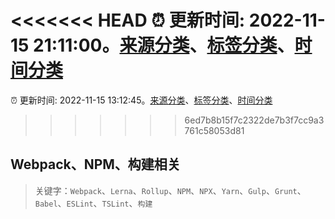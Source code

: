 <<<<<<< HEAD
:alarm_clock: 更新时间: 2022-11-15 21:11:00。[来源分类](../README.md)、[标签分类](../TAGS.md)、[时间分类](../TIMELINE.md)
=======
:alarm_clock: 更新时间: 2022-11-15 13:12:45。[来源分类](../README.md)、[标签分类](../TAGS.md)、[时间分类](../TIMELINE.md)
>>>>>>> 6ed7b8b15f7c2322de7b3f7cc9a3761c58053d81

## Webpack、NPM、构建相关


> 关键字：`Webpack`、`Lerna`、`Rollup`、`NPM`、`NPX`、`Yarn`、`Gulp`、`Grunt`、`Babel`、`ESLint`、`TSLint`、`构建`


